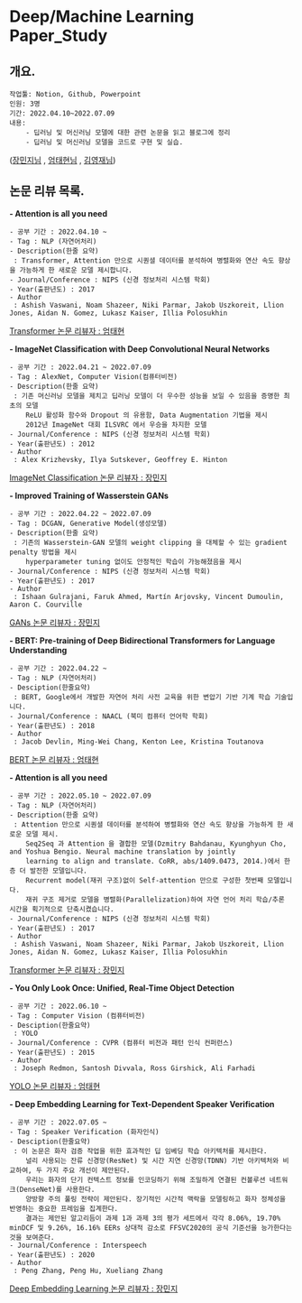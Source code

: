 # Deep/Machine Learning Paper_Study

## 개요.

    작업툴: Notion, Github, Powerpoint
    인원: 3명
    기간: 2022.04.10~2022.07.09
    내용: 
        - 딥러닝 및 머신러닝 모델에 대한 관련 논문을 읽고 블로그에 정리
        - 딥러닝 및 머신러닝 모델을 코드로 구현 및 실습. 
 ([장민지님](https://github.com/jmj3047)
, [엄태현님](https://github.com/eomtaehyeon) 
, [김영재님](https://github.com/Kimyoungjae777))

## 논문 리뷰 목록.

**- Attention is all you need**

    - 공부 기간 : 2022.04.10 ~ 
    - Tag : NLP (자연어처리)
    - Description(한줄 요약)
     : Transformer, Attention 만으로 시퀀셜 데이터를 분석하여 병렬화와 연산 속도 향상을 가능하게 한 새로운 모델 제시합니다.
    - Journal/Conference : NIPS (신경 정보처리 시스템 학회)
    - Year(출판년도) : 2017
    - Author
     : Ashish Vaswani, Noam Shazeer, Niki Parmar, Jakob Uszkoreit, Llion Jones, Aidan N. Gomez, Lukasz Kaiser, Illia Polosukhin 

[Transformer 논문 리뷰자 : 엄태현](https://github.com/eomtaehyeon/Deep_Machine_Learning_Paper_Study/blob/main/Transformer/Attention%20is%20all%20you%20need%20Review.md)


**- ImageNet Classification with Deep Convolutional Neural Networks**

    - 공부 기간 : 2022.04.21 ~ 2022.07.09
    - Tag : AlexNet, Computer Vision(컴퓨터비전)
    - Description(한줄 요약)
     : 기존 머신러닝 모델을 제치고 딥러닝 모델이 더 우수한 성능을 보일 수 있음을 증명한 최초의 모델
        ReLU 활성화 함수와 Dropout 의 유용함, Data Augmentation 기법을 제시
        2012년 ImageNet 대회 ILSVRC 에서 우승을 차지한 모델
    - Journal/Conference : NIPS (신경 정보처리 시스템 학회)
    - Year(출판년도) : 2012
    - Author
     : Alex Krizhevsky, Ilya Sutskever, Geoffrey E. Hinton

[ImageNet Classification 논문 리뷰자 : 장민지](https://jmj3047.github.io/2022/04/21/ImageNet_Classification/)

**- Improved Training of Wasserstein GANs**

    - 공부 기간 : 2022.04.22 ~ 2022.07.09
    - Tag : DCGAN, Generative Model(생성모델)
    - Description(한줄 요약)
     : 기존의 Wasserstein-GAN 모델의 weight clipping 을 대체할 수 있는 gradient penalty 방법을 제시
        hyperparameter tuning 없이도 안정적인 학습이 가능해졌음을 제시
    - Journal/Conference : NIPS (신경 정보처리 시스템 학회)
    - Year(출판년도) : 2017
    - Author
     : Ishaan Gulrajani, Faruk Ahmed, Martín Arjovsky, Vincent Dumoulin, Aaron C. Courville

[GANs 논문 리뷰자 : 장민지](https://jmj3047.github.io/2022/04/22/WGAN/)

**- BERT: Pre-training of Deep Bidirectional Transformers for Language Understanding**

    - 공부 기간 : 2022.04.22 ~ 
    - Tag : NLP (자연어처리)
    - Desciption(한줄요약)
     : BERT, Google에서 개발한 자연어 처리 사전 교육을 위한 변압기 기반 기계 학습 기술입니다.
    - Journal/Conference : NAACL (북미 컴퓨터 언어학 학회)
    - Year(출판년도) : 2018
    - Author 
     : Jacob Devlin, Ming-Wei Chang, Kenton Lee, Kristina Toutanova

[BERT 논문 리뷰자 : 엄태현](https://github.com/eomtaehyeon/Deep_Machine_Learning_Paper_Study/blob/main/BERT_REVIEW/BERT_Pre-t.md)

**- Attention is all you need**

    - 공부 기간 : 2022.05.10 ~ 2022.07.09
    - Tag : NLP (자연어처리)
    - Description(한줄 요약)
     : Attention 만으로 시퀀셜 데이터를 분석하여 병렬화와 연산 속도 향상을 가능하게 한 새로운 모델 제시.
        Seq2Seq 과 Attention 을 결합한 모델(Dzmitry Bahdanau, Kyunghyun Cho, and Yoshua Bengio. Neural machine translation by jointly
        learning to align and translate. CoRR, abs/1409.0473, 2014.)에서 한층 더 발전한 모델입니다.
        Recurrent model(재귀 구조)없이 Self-attention 만으로 구성한 첫번째 모델입니다.
        재귀 구조 제거로 모델을 병렬화(Parallelization)하여 자연 언어 처리 학습/추론 시간을 획기적으로 단축시켰습니다.
    - Journal/Conference : NIPS (신경 정보처리 시스템 학회)
    - Year(출판년도) : 2017
    - Author
     : Ashish Vaswani, Noam Shazeer, Niki Parmar, Jakob Uszkoreit, Llion Jones, Aidan N. Gomez, Lukasz Kaiser, Illia Polosukhin 

[Transformer 논문 리뷰자 : 장민지](https://jmj3047.github.io/2022/05/10/Attention_is_all_you_need/)

**- You Only Look Once: Unified, Real-Time Object Detection**

    - 공부 기간 : 2022.06.10 ~ 
    - Tag : Computer Vision (컴퓨터비전)
    - Desciption(한줄요약)
     : YOLO
    - Journal/Conference : CVPR (컴퓨터 비전과 패턴 인식 컨퍼런스)
    - Year(출판년도) : 2015
    - Author 
     : Joseph Redmon, Santosh Divvala, Ross Girshick, Ali Farhadi

[YOLO 논문 리뷰자 : 엄태현](https://github.com/eomtaehyeon/Deep_Machine_Learning_Paper_Study/blob/main/YOLO_v5/YOLOv5.md)

**- Deep Embedding Learning for Text-Dependent Speaker Verification**

    - 공부 기간 : 2022.07.05 ~ 
    - Tag : Speaker Verification (화자인식)
    - Desciption(한줄요약)
     : 이 논문은 화자 검증 작업을 위한 효과적인 딥 임베딩 학습 아키텍처를 제시한다.
        널리 사용되는 잔류 신경망(ResNet) 및 시간 지연 신경망(TDNN) 기반 아키텍처와 비교하여, 두 가지 주요 개선이 제안된다.
        우리는 화자의 단기 컨텍스트 정보를 인코딩하기 위해 조밀하게 연결된 컨볼루션 네트워크(DenseNet)를 사용한다.
        양방향 주의 풀링 전략이 제안된다. 장기적인 시간적 맥락을 모델링하고 화자 정체성을 반영하는 중요한 프레임을 집계한다.
        결과는 제안된 알고리듬이 과제 1과 과제 3의 평가 세트에서 각각 8.06%, 19.70% minDCF 및 9.26%, 16.16% EERs 상대적 감소로 FFSVC2020의 공식 기준선을 능가한다는 것을 보여준다.
    - Journal/Conference : Interspeech 
    - Year(출판년도) : 2020
    - Author 
     : Peng Zhang, Peng Hu, Xueliang Zhang

[Deep Embedding Learning 논문 리뷰자 : 장민지](https://jmj3047.github.io/2022/07/05/Deep_Embedding_Learning_for_Text-Dependent_Speaker_Verification/)